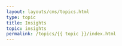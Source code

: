 ```yaml
---
layout: layouts/cms/topics.html
type: topic
title: Insights
topic: insights
permalink: /topics/{{ topic }}/index.html
---
```

